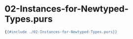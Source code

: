 # 02-Instances-for-Newtyped-Types.purs

```haskell
{{#include ./02-Instances-for-Newtyped-Types.purs}}
```